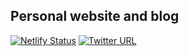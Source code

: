 ## Personal website and blog

[![Netlify Status](https://api.netlify.com/api/v1/badges/cb69309c-21bd-4356-a251-42d2987782aa/deploy-status)](https://app.netlify.com/sites/mihirk/deploys)
[![Twitter URL](https://img.shields.io/twitter/url/https/KarandikarMihir.svg?label=Don%27t%20%40%20me&style=social)](https://www.twitter.com/KarandikarMihir)